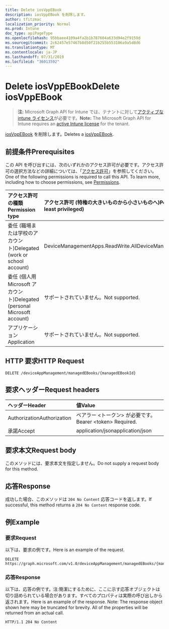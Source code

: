 ```yaml
---
title: Delete iosVppEBook
description: iosVppEBook を削除します。
author: tfitzmac
localization_priority: Normal
ms.prod: Intune
doc_type: apiPageType
ms.openlocfilehash: 95bbaee4109a4fa2b1b787604a633d94e2f9159d
ms.sourcegitcommit: 2c62457e57467b8d50f21b255b553106a9a5d8d6
ms.translationtype: MT
ms.contentlocale: ja-JP
ms.lasthandoff: 07/31/2019
ms.locfileid: "36013592"
---
```

# <a name="delete-iosvppebook"></a><span data-ttu-id="6fcd0-103">Delete iosVppEBook</span><span class="sxs-lookup"><span data-stu-id="6fcd0-103">Delete iosVppEBook</span></span>

> <span data-ttu-id="6fcd0-104">**注:** Microsoft Graph API for Intune では、テナントに対して[アクティブな intune ライセンス](https://go.microsoft.com/fwlink/?linkid=839381)が必要です。</span><span class="sxs-lookup"><span data-stu-id="6fcd0-104">**Note:** The Microsoft Graph API for Intune requires an [active Intune license](https://go.microsoft.com/fwlink/?linkid=839381) for the tenant.</span></span>

<span data-ttu-id="6fcd0-105">[iosVppEBook](../resources/intune-books-iosvppebook.md) を削除します。</span><span class="sxs-lookup"><span data-stu-id="6fcd0-105">Deletes a [iosVppEBook](../resources/intune-books-iosvppebook.md).</span></span>

## <a name="prerequisites"></a><span data-ttu-id="6fcd0-106">前提条件</span><span class="sxs-lookup"><span data-stu-id="6fcd0-106">Prerequisites</span></span>
<span data-ttu-id="6fcd0-p101">この API を呼び出すには、次のいずれかのアクセス許可が必要です。アクセス許可の選択方法などの詳細については、「[アクセス許可](/graph/permissions-reference)」を参照してください。</span><span class="sxs-lookup"><span data-stu-id="6fcd0-p101">One of the following permissions is required to call this API. To learn more, including how to choose permissions, see [Permissions](/graph/permissions-reference).</span></span>

|<span data-ttu-id="6fcd0-109">アクセス許可の種類</span><span class="sxs-lookup"><span data-stu-id="6fcd0-109">Permission type</span></span>|<span data-ttu-id="6fcd0-110">アクセス許可 (特権の大きいものから小さいものへ)</span><span class="sxs-lookup"><span data-stu-id="6fcd0-110">Permissions (from most to least privileged)</span></span>|
|:---|:---|
|<span data-ttu-id="6fcd0-111">委任 (職場または学校のアカウント)</span><span class="sxs-lookup"><span data-stu-id="6fcd0-111">Delegated (work or school account)</span></span>|<span data-ttu-id="6fcd0-112">DeviceManagementApps.ReadWrite.All</span><span class="sxs-lookup"><span data-stu-id="6fcd0-112">DeviceManagementApps.ReadWrite.All</span></span>|
|<span data-ttu-id="6fcd0-113">委任 (個人用 Microsoft アカウント)</span><span class="sxs-lookup"><span data-stu-id="6fcd0-113">Delegated (personal Microsoft account)</span></span>|<span data-ttu-id="6fcd0-114">サポートされていません。</span><span class="sxs-lookup"><span data-stu-id="6fcd0-114">Not supported.</span></span>|
|<span data-ttu-id="6fcd0-115">アプリケーション</span><span class="sxs-lookup"><span data-stu-id="6fcd0-115">Application</span></span>|<span data-ttu-id="6fcd0-116">サポートされていません。</span><span class="sxs-lookup"><span data-stu-id="6fcd0-116">Not supported.</span></span>|

## <a name="http-request"></a><span data-ttu-id="6fcd0-117">HTTP 要求</span><span class="sxs-lookup"><span data-stu-id="6fcd0-117">HTTP Request</span></span>
<!-- {
  "blockType": "ignored"
}
-->
``` http
DELETE /deviceAppManagement/managedEBooks/{managedEBookId}
```

## <a name="request-headers"></a><span data-ttu-id="6fcd0-118">要求ヘッダー</span><span class="sxs-lookup"><span data-stu-id="6fcd0-118">Request headers</span></span>
|<span data-ttu-id="6fcd0-119">ヘッダー</span><span class="sxs-lookup"><span data-stu-id="6fcd0-119">Header</span></span>|<span data-ttu-id="6fcd0-120">値</span><span class="sxs-lookup"><span data-stu-id="6fcd0-120">Value</span></span>|
|:---|:---|
|<span data-ttu-id="6fcd0-121">Authorization</span><span class="sxs-lookup"><span data-stu-id="6fcd0-121">Authorization</span></span>|<span data-ttu-id="6fcd0-122">ベアラー &lt;トークン&gt; が必要です。</span><span class="sxs-lookup"><span data-stu-id="6fcd0-122">Bearer &lt;token&gt; Required.</span></span>|
|<span data-ttu-id="6fcd0-123">承諾</span><span class="sxs-lookup"><span data-stu-id="6fcd0-123">Accept</span></span>|<span data-ttu-id="6fcd0-124">application/json</span><span class="sxs-lookup"><span data-stu-id="6fcd0-124">application/json</span></span>|

## <a name="request-body"></a><span data-ttu-id="6fcd0-125">要求本文</span><span class="sxs-lookup"><span data-stu-id="6fcd0-125">Request body</span></span>
<span data-ttu-id="6fcd0-126">このメソッドには、要求本文を指定しません。</span><span class="sxs-lookup"><span data-stu-id="6fcd0-126">Do not supply a request body for this method.</span></span>

## <a name="response"></a><span data-ttu-id="6fcd0-127">応答</span><span class="sxs-lookup"><span data-stu-id="6fcd0-127">Response</span></span>
<span data-ttu-id="6fcd0-128">成功した場合、このメソッドは `204 No Content` 応答コードを返します。</span><span class="sxs-lookup"><span data-stu-id="6fcd0-128">If successful, this method returns a `204 No Content` response code.</span></span>

## <a name="example"></a><span data-ttu-id="6fcd0-129">例</span><span class="sxs-lookup"><span data-stu-id="6fcd0-129">Example</span></span>

### <a name="request"></a><span data-ttu-id="6fcd0-130">要求</span><span class="sxs-lookup"><span data-stu-id="6fcd0-130">Request</span></span>
<span data-ttu-id="6fcd0-131">以下は、要求の例です。</span><span class="sxs-lookup"><span data-stu-id="6fcd0-131">Here is an example of the request.</span></span>
``` http
DELETE https://graph.microsoft.com/v1.0/deviceAppManagement/managedEBooks/{managedEBookId}
```

### <a name="response"></a><span data-ttu-id="6fcd0-132">応答</span><span class="sxs-lookup"><span data-stu-id="6fcd0-132">Response</span></span>
<span data-ttu-id="6fcd0-p102">以下は、応答の例です。注:簡潔にするために、ここに示す応答オブジェクトは切り詰められている場合があります。すべてのプロパティは実際の呼び出しから返されます。</span><span class="sxs-lookup"><span data-stu-id="6fcd0-p102">Here is an example of the response. Note: The response object shown here may be truncated for brevity. All of the properties will be returned from an actual call.</span></span>
``` http
HTTP/1.1 204 No Content
```



